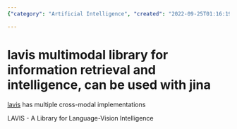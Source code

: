 ```yaml
---
{"category": "Artificial Intelligence", "created": "2022-09-25T01:16:19+08:00", "date": "2022-09-25 01:16:19", "description": "LAVIS is a library that specializes in language-vision intelligence and allows for efficient information retrieval. It offers various cross-modal implementations and works seamlessly with Jina, providing an integrated solution for your AI needs.", "modified": "2022-09-25T01:18:30+08:00", "tags": ["LAVIS", "language-vision intelligence", "information retrieval", "Jina", "cross-modal implementations", "AI library", "multimodal processing"], "title": "Introducing LAVIS: A Library for Language-Vision Intelligence with Cross-Modal Implementations"}

---
```


# lavis multimodal library for information retrieval and intelligence, can be used with jina

[lavis](https://github.com/salesforce/LAVIS) has multiple cross-modal implementations

LAVIS - A Library for Language-Vision Intelligence
